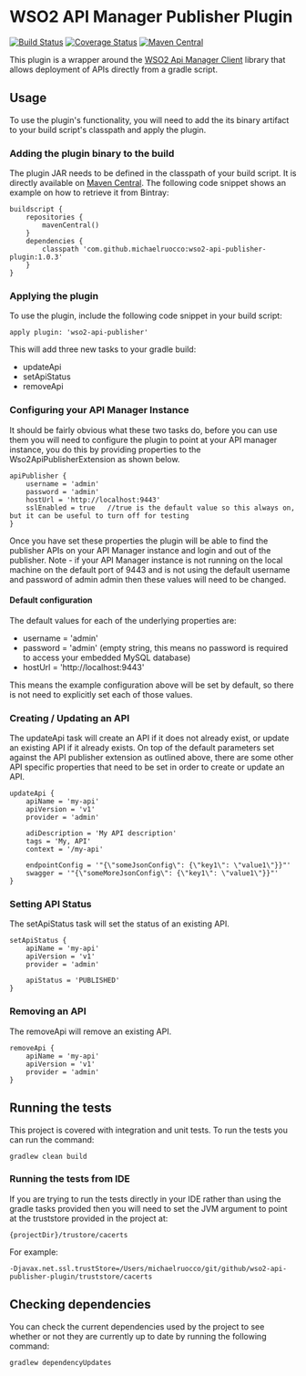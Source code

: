 # WSO2 API Manager Publisher Plugin

[![Build Status](https://travis-ci.org/michaelruocco/wso2-api-publisher-plugin.svg?branch=master)](https://travis-ci.org/michaelruocco/wso2-api-publisher-plugin)
[![Coverage Status](https://coveralls.io/repos/github/michaelruocco/wso2-api-publisher-plugin/badge.svg?branch=master)](https://coveralls.io/github/michaelruocco/wso2-api-publisher-plugin?branch=master)
[![Maven Central](https://maven-badges.herokuapp.com/maven-central/com.github.michaelruocco/wso2-api-publisher-plugin/badge.svg)](https://maven-badges.herokuapp.com/maven-central/com.github.michaelruocco/wso2-api-publisher-plugin)

This plugin is a wrapper around the [WSO2 Api Manager Client](https://github.com/michaelruocco/wso2-api-manager-client)
library that allows deployment of APIs directly from a gradle script.

## Usage

To use the plugin's functionality, you will need to add the its binary artifact to your build script's
classpath and apply the plugin.

### Adding the plugin binary to the build

The plugin JAR needs to be defined in the classpath of your build script. It is directly available on
[Maven Central](http://search.maven.org/).
The following code snippet shows an example on how to retrieve it from Bintray:

```
buildscript {
    repositories {
        mavenCentral()
    }
    dependencies {
        classpath 'com.github.michaelruocco:wso2-api-publisher-plugin:1.0.3'
    }
}
```

### Applying the plugin

To use the plugin, include the following code snippet in your build script:

```
apply plugin: 'wso2-api-publisher'
```

This will add three new tasks to your gradle build:

* updateApi
* setApiStatus
* removeApi

### Configuring your API Manager Instance

It should be fairly obvious what these two tasks do, before you can use them you will need to
configure the plugin to point at your API manager instance, you do this by providing properties to the
Wso2ApiPublisherExtension as shown below.

```
apiPublisher {
    username = 'admin'
    password = 'admin'
    hostUrl = 'http://localhost:9443'
    sslEnabled = true   //true is the default value so this always on, but it can be useful to turn off for testing
}
```

Once you have set these properties the plugin will be able to find the publisher APIs on your API
Manager instance and login and out of the publisher. Note - if your API Manager instance is not running
on the local machine on the default port of 9443 and is not using the default username and password
of admin admin then these values will need to be changed.

#### Default configuration

The default values for each of the underlying properties are:

* username = 'admin'
* password = 'admin' (empty string, this means no password is required to access your embedded MySQL database)
* hostUrl = 'http://localhost:9443'

This means the example configuration above will be set by default, so there is not need to
explicitly set each of those values.

### Creating / Updating an API

The updateApi task will create an API if it does not already exist, or update an existing API if it already exists.
On top of the default parameters set against the API publisher extension as outlined above, there are some
other API specific properties that need to be set in order to create or update an API.

```
updateApi {
    apiName = 'my-api'
    apiVersion = 'v1'
    provider = 'admin'

    adiDescription = 'My API description'
    tags = 'My, API'
    context = '/my-api'

    endpointConfig = '"{\"someJsonConfig\": {\"key1\": \"value1\"}}"'
    swagger = '"{\"someMoreJsonConfig\": {\"key1\": \"value1\"}}"'
}
```

### Setting API Status

The setApiStatus task will set the status of an existing API.

```
setApiStatus {
    apiName = 'my-api'
    apiVersion = 'v1'
    provider = 'admin'

    apiStatus = 'PUBLISHED'
}
```

### Removing an API

The removeApi will remove an existing API.

```
removeApi {
    apiName = 'my-api'
    apiVersion = 'v1'
    provider = 'admin'
}
```

## Running the tests

This project is covered with integration and unit tests. To run the tests you can run the command:

```
gradlew clean build
```

### Running the tests from IDE

If you are trying to run the tests directly in your IDE rather
than using the gradle tasks provided then you will need to set the JVM
argument to point at the truststore provided in the project at:

```
{projectDir}/trustore/cacerts
```

For example:

```
-Djavax.net.ssl.trustStore=/Users/michaelruocco/git/github/wso2-api-publisher-plugin/truststore/cacerts
```

## Checking dependencies

You can check the current dependencies used by the project to see whether
or not they are currently up to date by running the following command:

```
gradlew dependencyUpdates
```
